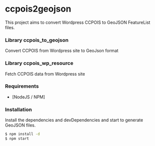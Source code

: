 # ccpois2geojson

This project aims to convert Wordpress CCPOIS to GeoJSON FeatureList files.

### Library ccpois_to_geojson
Convert CCPOIS from Wordpress site to GeoJson format
### Library ccpois_wp_resource
Fetch CCPOIS data from Wordpress site

### Requirements
* [NodeJS / NPM]

### Installation
Install the dependencies and devDependencies and start to generate GeoJSON files.

```sh
$ npm install -d
$ npm start
```
